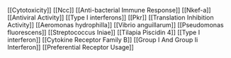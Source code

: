 [[Cytotoxicity]]
[[Ncc]]
[[Anti-bacterial Immune Response]]
[[Nkef-a]]
[[Antiviral Activity]]
[[Type I interferons]]
[[Pkr]]
[[Translation Inhibition Activity]]
[[Aeromonas hydrophilla]]
[[Vibrio anguillarum]]
[[Pseudomonas fluorescens]]
[[Streptococcus Iniae]]
[[Tilapia Piscidin 4]]
[[Type I interferon]]
[[Cytokine Receptor Family B]]
[[Group I And Group Ii Interferon]]
[[Preferential Receptor Usage]]
